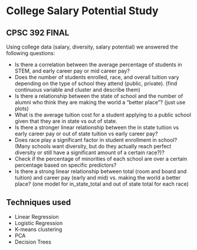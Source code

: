 # College Salary Potential Study
## CPSC 392 FINAL
Using college data (salary, diversity, salary potential) we answered the following questions:
* Is there a correlation between the average percentage of students in STEM, and early career pay or mid career pay?
* Does the number of students enrolled, race, and overall tuition vary depending on the type of school they attend (public, private). (find continuous variable and cluster and describe them)
* Is there a relationship between the state of school and the number of alumni who think they are making the world a “better place”? (just use plots)
* What is the average tuition cost for a student applying to a public school given that they are in state vs out of state.
* Is there a stronger linear relationship between the in state tuition vs early career pay or out of state tuition vs early career pay?
* Does race play a significant factor in student enrollment in school? (Many schools want diversity, but do they actually reach perfect diversity or still have a significant amount of a certain race?)?
* Check if the percentage of minorities of each school are over a certain percentage based on specific predictors?
* Is there a strong linear relationship between total (room and board and tuition) and career pay (early and mid) vs. making the world a better place? (one model for in_state_total and out of state total for each race)

## Techniques used
* Linear Regression
* Logistic Regression
* K-means clustering
* PCA 
* Decision Trees
